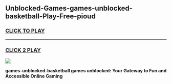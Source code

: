 
## Unblocked-Games-games-unblocked-basketball-Play-Free-pioud
<h3>
<a href="https://premium76.site?title=games-unblocked-basketball&ref=22A">CLICK TO PLAY</a></h3>
<hr>

<h3>
<a href="https://premium76.site?title=games-unblocked-basketball&ref=22A">CLICK 2 PLAY</a>
  
</h3>

<a href="https://premium76.site?title=games-unblocked-basketball&ref=22A"><img src="https://clearcache.store/games.png"></a>


**games-unblocked-basketball games unblocked: Your Gateway to Fun and Accessible Online Gaming**
